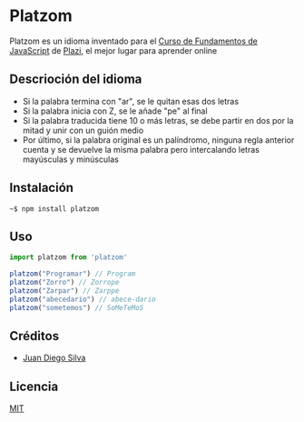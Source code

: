 # Platzom

Platzom es un idioma inventado para el [Curso de Fundamentos de JavaScript](https://platzi.com/javascript/) de [Plazi](https://platzi.com/), el mejor lugar para aprender online

## Descrioción del idioma

- Si la palabra termina con "ar", se le quitan esas dos letras
- Si la palabra inicia con Z, se le añade "pe" al final
- Si la palabra traducida tiene 10 o más letras, se debe partir en dos por la mitad y unir con un guión medio
- Por último, si la palabra original es un palíndromo, ninguna regla anterior cuenta y se devuelve la misma palabra pero intercalando letras mayúsculas y minúsculas

## Instalación

```console
~$ npm install platzom
```

## Uso

```js
import platzom from 'platzom'

platzom("Programar") // Program
platzom("Zorro") // Zorrope
platzom("Zarpar") // Zarppe
platzom("abecedario") // abece-dario
platzom("sometemos") // SoMeTeMoS
```

## Créditos
- [Juan Diego Silva](https://twitter.com/juand_silva)

## Licencia

[MIT](https://opensource.org/licenses/MIT)

